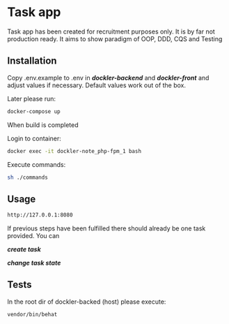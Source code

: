 # Task app

Task app has been created for recruitment purposes only. It is by far not production ready. It aims to show
paradigm of OOP, DDD, CQS and Testing

## Installation

Copy .env.example to .env in ***dockler-backend*** and ***dockler-front*** and adjust values if necessary. Default
values work out of the box.

Later please run:

```bash
docker-compose up
```

When build is completed

Login to container:

```bash
docker exec -it dockler-note_php-fpm_1 bash
```

Execute commands:

```bash
sh ./commands
```

## Usage



```html
http://127.0.0.1:8080
```

If previous steps have been fulfilled there should already be one task provided. You can

***create task***

***change task state***

## Tests

In the root dir of dockler-backed (host) please execute:

```bash
vendor/bin/behat 
```